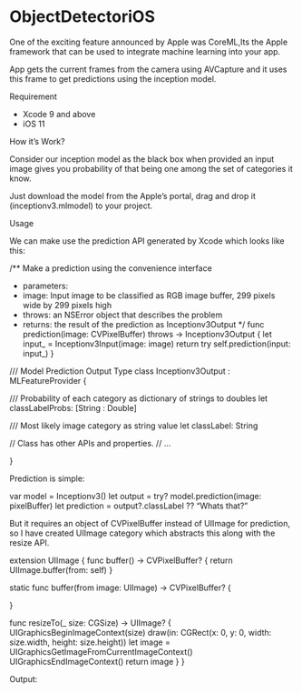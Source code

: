# ObjectDetectoriOS

One of the exciting feature announced by Apple was CoreML,Its the Apple framework that can be used to integrate machine learning into your app.

App gets the current frames from the camera using AVCapture and it uses this frame to get predictions using the inception model.


Requirement
- Xcode 9 and above
- iOS 11

How it’s Work?

Consider our inception model as the black box when provided an input image gives you probability of that being one among the set of categories it know.

Just download the model from the Apple’s portal, drag and drop it (inceptionv3.mlmodel) to your project.

Usage

We can make use the prediction API generated by Xcode which looks like this:

/**
Make a prediction using the convenience interface
- parameters:
- image: Input image to be classified as RGB image buffer, 299 pixels wide by 299 pixels high
- throws: an NSError object that describes the problem
- returns: the result of the prediction as Inceptionv3Output
*/
func prediction(image: CVPixelBuffer) throws -> Inceptionv3Output {
let input_ = Inceptionv3Input(image: image)
return try self.prediction(input: input_)
}

/// Model Prediction Output Type
class Inceptionv3Output : MLFeatureProvider {

/// Probability of each category as dictionary of strings to doubles
let classLabelProbs: [String : Double]

/// Most likely image category as string value
let classLabel: String

// Class has other APIs and properties.
// ...

}


Prediction is simple:

var model = Inceptionv3()
let output = try? model.prediction(image: pixelBuffer)
let prediction = output?.classLabel ?? “Whats that?”

But it requires an object of CVPixelBuffer instead of UIImage for prediction, so I have created UIImage category which abstracts this along with the resize API.


extension UIImage {
func buffer() -> CVPixelBuffer? {
return UIImage.buffer(from: self)
}

static func buffer(from image: UIImage) -> CVPixelBuffer? {

}

func resizeTo(_ size: CGSize) -> UIImage? {
UIGraphicsBeginImageContext(size)
draw(in: CGRect(x: 0, y: 0, width: size.width, height: size.height))
let image = UIGraphicsGetImageFromCurrentImageContext()
UIGraphicsEndImageContext()
return image
}
}

Output:


